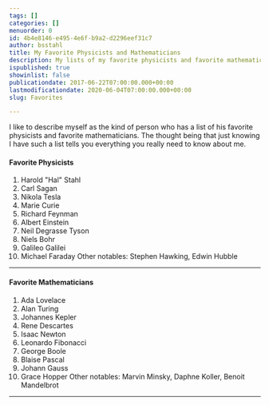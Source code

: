 ```yaml
---
tags: []
categories: []
menuorder: 0
id: 4b4e8146-e495-4e6f-b9a2-d2296eef31c7
author: bsstahl
title: My Favorite Physicists and Mathematicians
description: My lists of my favorite physicists and favorite mathematicians
ispublished: true
showinlist: false
publicationdate: 2017-06-22T07:00:00.000+00:00
lastmodificationdate: 2020-06-04T07:00:00.000+00:00
slug: Favorites

---
```

I like to describe myself as the kind of person who has a list of his favorite physicists and favorite mathematicians. The thought being that just knowing I have such a list tells you everything you really need to know about me.


#### Favorite Physicists

1. Harold "Hal" Stahl
1. Carl Sagan
1. Nikola Tesla
1. Marie Curie
1. Richard Feynman
1. Albert Einstein
1. Neil Degrasse Tyson
1. Niels Bohr
1. Galileo Galilei
1. Michael Faraday
Other notables: Stephen Hawking, Edwin Hubble
---

#### Favorite Mathematicians

1. Ada Lovelace
1. Alan Turing
1. Johannes Kepler
1. Rene Descartes
1. Isaac Newton
1. Leonardo Fibonacci
1. George Boole
1. Blaise Pascal
1. Johann Gauss
1. Grace Hopper
Other notables: Marvin Minsky, Daphne Koller, Benoit Mandelbrot
---